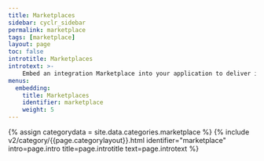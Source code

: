 ```yaml
---
title: Marketplaces
sidebar: cyclr_sidebar
permalink: marketplace
tags: [marketplace]
layout: page
toc: false
introtitle: Marketplaces
introtext: >-
    Embed an integration Marketplace into your application to deliver integrations to your users.
menus:
  embedding:
    title: Marketplaces
    identifier: marketplace
    weight: 5
---
```

{% assign categorydata = site.data.categories.marketplace %}
{% include v2/category/{{page.categorylayout}}.html identifier="marketplace" intro=page.intro title=page.introtitle text=page.introtext %}
